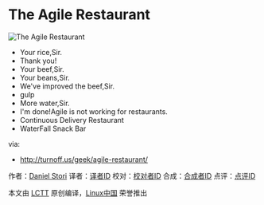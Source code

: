 The Agile Restaurant
===============

![The Agile Restaurant](http://turnoff.us/image/en/agile-restaurant.png)

- Your rice,Sir.
- Thank you!
- Your beef,Sir.
- Your beans,Sir.
- We've improved the beef,Sir.
- gulp
- More water,Sir.
- I'm done!Agile is not working for restaurants.
- Continuous Delivery Restaurant 
- WaterFall Snack Bar

via:
- http://turnoff.us/geek/agile-restaurant/

作者：[Daniel Stori][a]
译者：[译者ID](https://github.com/译者ID)
校对：[校对者ID](https://github.com/校对者ID)
合成：[合成者ID](https://github.com/合成者ID)
点评：[点评ID](https://github.com/点评者ID)

本文由 [LCTT](https://github.com/LCTT/TranslateProject) 原创编译，[Linux中国](https://linux.cn/) 荣誉推出

[a]:http://turnoff.us/about/
